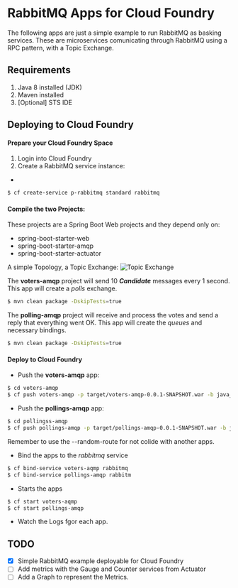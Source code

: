 # RabbitMQ Apps for Cloud Foundry

The following apps are just a simple example to run RabbitMQ as basking services. These are microservices comunicating through RabbitMQ using a RPC pattern, with a Topic Exchange.

## Requirements
1. Java 8 installed (JDK)
2. Maven installed
3. [Optional] STS IDE

## Deploying to Cloud Foundry

#### Prepare your Cloud Foundry Space
1. Login into Cloud Foundry
2. Create a RabbitMQ service instance:
+
```bash
$ cf create-service p-rabbitmq standard rabbitmq
```

#### Compile the two Projects:

These projects are a Spring Boot Web projects and they depend only on:
- spring-boot-starter-web
- spring-boot-starter-amqp
- spring-boot-starter-actuator

A simple Topology, a Topic Exchange:
![Topic Exchange](https://github.com/felipeg48/cloud-foundry-notes/blob/master/rabbitmq-notes/images/topology.png "Topic Exchange")


The **voters-amqp** project will send 10 **_Candidate_** messages every 1 second. This app will create a _polls_ exchange.
```bash
$ mvn clean package -DskipTests=true
```

The **polling-amqp** project will receive and process the votes and send a reply that everything went OK. This app will create the _queues_ and necessary bindings.
```bash
$ mvn clean package -DskipTests=true
```

#### Deploy to Cloud Foundry

- Push the **voters-amqp** app:
```bash
$ cd voters-amqp
$ cf push voters-amqp -p target/voters-amqp-0.0.1-SNAPSHOT.war -b java_buildpack --no-start -m 512M
```

- Push the **pollings-amqp** app:
```bash
$ cd pollingss-amqp
$ cf push pollings-amqp -p target/pollings-amqp-0.0.1-SNAPSHOT.war -b java_buildpack --no-start -m 512M
```
<aside class="notice">
Remember to use the --random-route for not colide with another apps.
</aside>

- Bind the apps to the _rabbitmq_ service
```bash
$ cf bind-service voters-aqmp rabbitmq
$ cf bind-service pollings-amqp rabbitm
```

- Starts the apps
```bash
$ cf start voters-aqmp
$ cf start pollings-amqp
```

- Watch the Logs fgor each app.

## TODO

- [X] Simple RabbitMQ example deployable for Cloud Foundry
- [ ] Add metrics with the Gauge and Counter services from Actuator
- [ ] Add a Graph to represent the Metrics.
